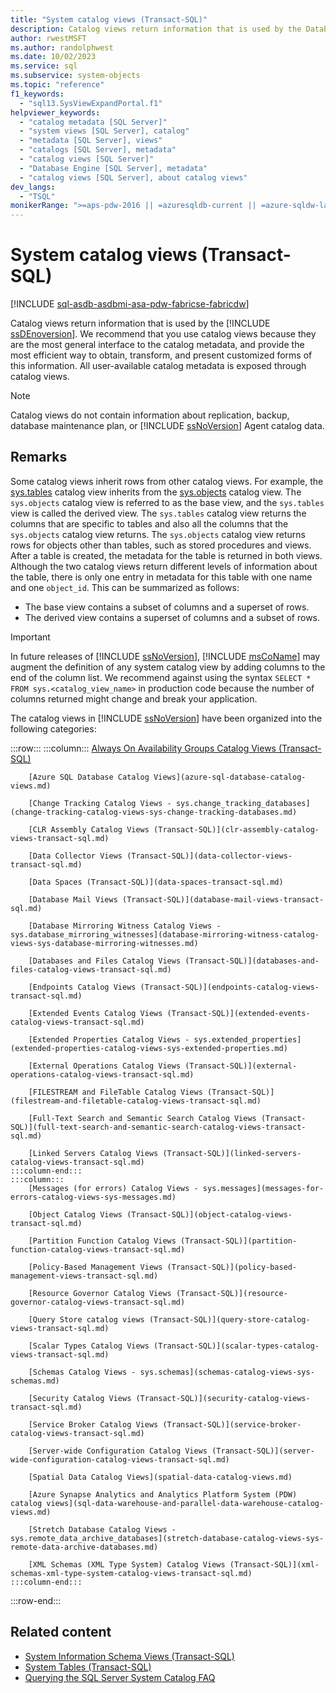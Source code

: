 ```yaml
---
title: "System catalog views (Transact-SQL)"
description: Catalog views return information that is used by the Database Engine.
author: rwestMSFT
ms.author: randolphwest
ms.date: 10/02/2023
ms.service: sql
ms.subservice: system-objects
ms.topic: "reference"
f1_keywords:
  - "sql13.SysViewExpandPortal.f1"
helpviewer_keywords:
  - "catalog metadata [SQL Server]"
  - "system views [SQL Server], catalog"
  - "metadata [SQL Server], views"
  - "catalogs [SQL Server], metadata"
  - "catalog views [SQL Server]"
  - "Database Engine [SQL Server], metadata"
  - "catalog views [SQL Server], about catalog views"
dev_langs:
  - "TSQL"
monikerRange: ">=aps-pdw-2016 || =azuresqldb-current || =azure-sqldw-latest || >=sql-server-2016 || >=sql-server-linux-2017 || =azuresqldb-mi-current || =fabric"
---
```

# System catalog views (Transact-SQL)

[!INCLUDE [sql-asdb-asdbmi-asa-pdw-fabricse-fabricdw](../../includes/applies-to-version/sql-asdb-asdbmi-asa-pdw-fabricse-fabricdw.md)]

Catalog views return information that is used by the [!INCLUDE [ssDEnoversion](../../includes/ssdenoversion-md.md)]. We recommend that you use catalog views because they are the most general interface to the catalog metadata, and provide the most efficient way to obtain, transform, and present customized forms of this information. All user-available catalog metadata is exposed through catalog views.

> [!NOTE]  
> Catalog views do not contain information about replication, backup, database maintenance plan, or [!INCLUDE [ssNoVersion](../../includes/ssnoversion-md.md)] Agent catalog data.

## Remarks

Some catalog views inherit rows from other catalog views. For example, the [sys.tables](../../relational-databases/system-catalog-views/sys-tables-transact-sql.md) catalog view inherits from the [sys.objects](../../relational-databases/system-catalog-views/sys-objects-transact-sql.md) catalog view. The `sys.objects` catalog view is referred to as the base view, and the `sys.tables` view is called the derived view. The `sys.tables` catalog view returns the columns that are specific to tables and also all the columns that the `sys.objects` catalog view returns. The `sys.objects` catalog view returns rows for objects other than tables, such as stored procedures and views. After a table is created, the metadata for the table is returned in both views. Although the two catalog views return different levels of information about the table, there is only one entry in metadata for this table with one name and one `object_id`. This can be summarized as follows:

- The base view contains a subset of columns and a superset of rows.
- The derived view contains a superset of columns and a subset of rows.

> [!IMPORTANT]  
> In future releases of [!INCLUDE [ssNoVersion](../../includes/ssnoversion-md.md)], [!INCLUDE [msCoName](../../includes/msconame-md.md)] may augment the definition of any system catalog view by adding columns to the end of the column list. We recommend against using the syntax `SELECT * FROM sys.<catalog_view_name>` in production code because the number of columns returned might change and break your application.

The catalog views in [!INCLUDE [ssNoVersion](../../includes/ssnoversion-md.md)] have been organized into the following categories:

:::row:::
    :::column:::
        [Always On Availability Groups Catalog Views (Transact-SQL)](always-on-availability-groups-catalog-views-transact-sql.md)

        [Azure SQL Database Catalog Views](azure-sql-database-catalog-views.md)

        [Change Tracking Catalog Views - sys.change_tracking_databases](change-tracking-catalog-views-sys-change-tracking-databases.md)

        [CLR Assembly Catalog Views (Transact-SQL)](clr-assembly-catalog-views-transact-sql.md)

        [Data Collector Views (Transact-SQL)](data-collector-views-transact-sql.md)

        [Data Spaces (Transact-SQL)](data-spaces-transact-sql.md)

        [Database Mail Views (Transact-SQL)](database-mail-views-transact-sql.md)

        [Database Mirroring Witness Catalog Views - sys.database_mirroring_witnesses](database-mirroring-witness-catalog-views-sys-database-mirroring-witnesses.md)

        [Databases and Files Catalog Views (Transact-SQL)](databases-and-files-catalog-views-transact-sql.md)

        [Endpoints Catalog Views (Transact-SQL)](endpoints-catalog-views-transact-sql.md)

        [Extended Events Catalog Views (Transact-SQL)](extended-events-catalog-views-transact-sql.md)

        [Extended Properties Catalog Views - sys.extended_properties](extended-properties-catalog-views-sys-extended-properties.md)

        [External Operations Catalog Views (Transact-SQL)](external-operations-catalog-views-transact-sql.md)

        [FILESTREAM and FileTable Catalog Views (Transact-SQL)](filestream-and-filetable-catalog-views-transact-sql.md)

        [Full-Text Search and Semantic Search Catalog Views (Transact-SQL)](full-text-search-and-semantic-search-catalog-views-transact-sql.md)

        [Linked Servers Catalog Views (Transact-SQL)](linked-servers-catalog-views-transact-sql.md)
    :::column-end:::
    :::column:::
        [Messages (for errors) Catalog Views - sys.messages](messages-for-errors-catalog-views-sys-messages.md)

        [Object Catalog Views (Transact-SQL)](object-catalog-views-transact-sql.md)

        [Partition Function Catalog Views (Transact-SQL)](partition-function-catalog-views-transact-sql.md)

        [Policy-Based Management Views (Transact-SQL)](policy-based-management-views-transact-sql.md)

        [Resource Governor Catalog Views (Transact-SQL)](resource-governor-catalog-views-transact-sql.md)

        [Query Store catalog views (Transact-SQL)](query-store-catalog-views-transact-sql.md)

        [Scalar Types Catalog Views (Transact-SQL)](scalar-types-catalog-views-transact-sql.md)

        [Schemas Catalog Views - sys.schemas](schemas-catalog-views-sys-schemas.md)

        [Security Catalog Views (Transact-SQL)](security-catalog-views-transact-sql.md)

        [Service Broker Catalog Views (Transact-SQL)](service-broker-catalog-views-transact-sql.md)

        [Server-wide Configuration Catalog Views (Transact-SQL)](server-wide-configuration-catalog-views-transact-sql.md)

        [Spatial Data Catalog Views](spatial-data-catalog-views.md)

        [Azure Synapse Analytics and Analytics Platform System (PDW) catalog views](sql-data-warehouse-and-parallel-data-warehouse-catalog-views.md)

        [Stretch Database Catalog Views - sys.remote_data_archive_databases](stretch-database-catalog-views-sys-remote-data-archive-databases.md)

        [XML Schemas (XML Type System) Catalog Views (Transact-SQL)](xml-schemas-xml-type-system-catalog-views-transact-sql.md)
    :::column-end:::
:::row-end:::

## Related content

- [System Information Schema Views (Transact-SQL)](../system-information-schema-views/system-information-schema-views-transact-sql.md)
- [System Tables (Transact-SQL)](../system-tables/system-tables-transact-sql.md)
- [Querying the SQL Server System Catalog FAQ](querying-the-sql-server-system-catalog-faq.yml)

